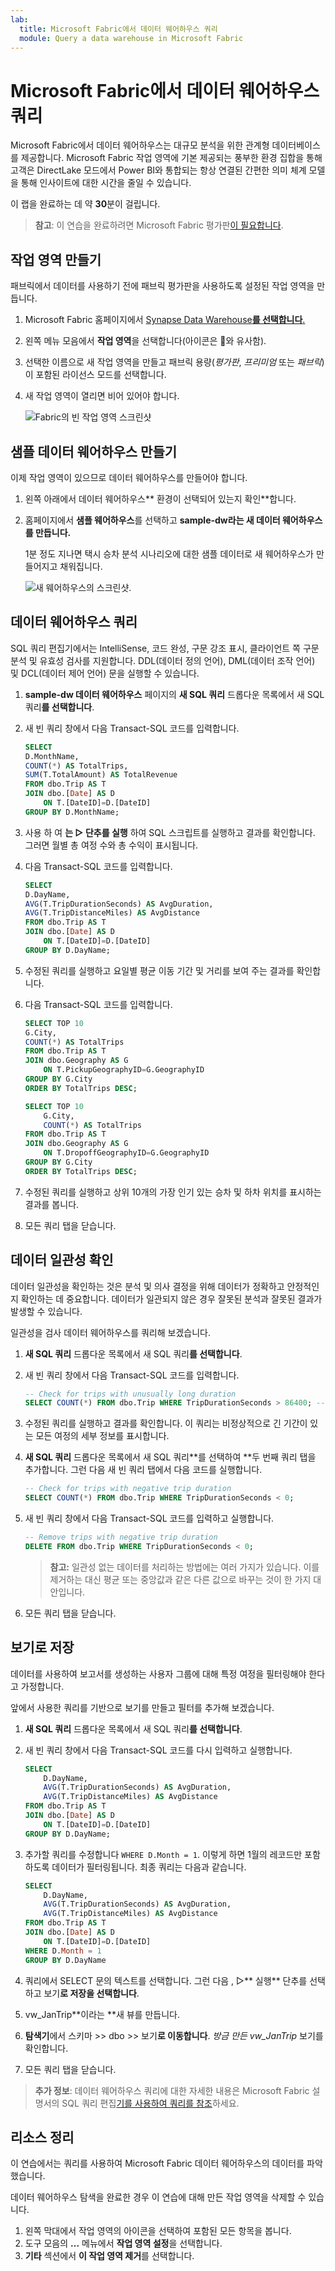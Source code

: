```yaml
---
lab:
  title: Microsoft Fabric에서 데이터 웨어하우스 쿼리
  module: Query a data warehouse in Microsoft Fabric
---
```


# Microsoft Fabric에서 데이터 웨어하우스 쿼리

Microsoft Fabric에서 데이터 웨어하우스는 대규모 분석을 위한 관계형 데이터베이스를 제공합니다. Microsoft Fabric 작업 영역에 기본 제공되는 풍부한 환경 집합을 통해 고객은 DirectLake 모드에서 Power BI와 통합되는 항상 연결된 간편한 의미 체계 모델을 통해 인사이트에 대한 시간을 줄일 수 있습니다. 

이 랩을 완료하는 데 약 **30**분이 걸립니다.

> **참고**: 이 연습을 완료하려면 Microsoft Fabric 평가판[이 필요합니다](https://learn.microsoft.com/fabric/get-started/fabric-trial).

## 작업 영역 만들기

패브릭에서 데이터를 사용하기 전에 패브릭 평가판을 사용하도록 설정된 작업 영역을 만듭니다.

1. Microsoft Fabric 홈페이지에서 [Synapse Data Warehouse**를 선택합니다**.](https://app.fabric.microsoft.com)
1. 왼쪽 메뉴 모음에서 **작업 영역**을 선택합니다(아이콘은 와 유사함).
1. 선택한 이름으로 새 작업 영역을 만들고 패브릭 용량(*평가판*, *프리미엄* 또는 *패브릭*)이 포함된 라이선스 모드를 선택합니다.
1. 새 작업 영역이 열리면 비어 있어야 합니다.

    ![Fabric의 빈 작업 영역 스크린샷](./Images/new-workspace.png)

## 샘플 데이터 웨어하우스 만들기

이제 작업 영역이 있으므로 데이터 웨어하우스를 만들어야 합니다.

1. 왼쪽 아래에서 데이터 웨어하우스** 환경이 선택되어 있는지 확인**합니다.
1. 홈페이지에서 **샘플 웨어하우스**를 선택하고 **sample-dw라는 **새 데이터 웨어하우스를 만듭니다**.**

    1분 정도 지나면 택시 승차 분석 시나리오에 대한 샘플 데이터로 새 웨어하우스가 만들어지고 채워집니다.

    ![새 웨어하우스의 스크린샷.](./Images/sample-data-warehouse.png)

## 데이터 웨어하우스 쿼리

SQL 쿼리 편집기에서는 IntelliSense, 코드 완성, 구문 강조 표시, 클라이언트 쪽 구문 분석 및 유효성 검사를 지원합니다. DDL(데이터 정의 언어), DML(데이터 조작 언어) 및 DCL(데이터 제어 언어) 문을 실행할 수 있습니다.

1. **sample-dw 데이터 웨어하우스** 페이지의 **새 SQL 쿼리** 드롭다운 목록에서 새 SQL 쿼리**를 선택합니다**.

1. 새 빈 쿼리 창에서 다음 Transact-SQL 코드를 입력합니다.

    ```sql
    SELECT 
    D.MonthName, 
    COUNT(*) AS TotalTrips, 
    SUM(T.TotalAmount) AS TotalRevenue 
    FROM dbo.Trip AS T
    JOIN dbo.[Date] AS D
        ON T.[DateID]=D.[DateID]
    GROUP BY D.MonthName;
    ```

1. 사용 하 여 **는 &#9655; 단추를 실행** 하여 SQL 스크립트를 실행하고 결과를 확인합니다. 그러면 월별 총 여정 수와 총 수익이 표시됩니다.

1. 다음 Transact-SQL 코드를 입력합니다.

    ```sql
   SELECT 
    D.DayName, 
    AVG(T.TripDurationSeconds) AS AvgDuration, 
    AVG(T.TripDistanceMiles) AS AvgDistance 
    FROM dbo.Trip AS T
    JOIN dbo.[Date] AS D
        ON T.[DateID]=D.[DateID]
    GROUP BY D.DayName;
    ```

1. 수정된 쿼리를 실행하고 요일별 평균 이동 기간 및 거리를 보여 주는 결과를 확인합니다.

1. 다음 Transact-SQL 코드를 입력합니다.

    ```sql
    SELECT TOP 10 
    G.City, 
    COUNT(*) AS TotalTrips 
    FROM dbo.Trip AS T
    JOIN dbo.Geography AS G
        ON T.PickupGeographyID=G.GeographyID
    GROUP BY G.City
    ORDER BY TotalTrips DESC;
    
    SELECT TOP 10 
        G.City, 
        COUNT(*) AS TotalTrips 
    FROM dbo.Trip AS T
    JOIN dbo.Geography AS G
        ON T.DropoffGeographyID=G.GeographyID
    GROUP BY G.City
    ORDER BY TotalTrips DESC;
    ```

1. 수정된 쿼리를 실행하고 상위 10개의 가장 인기 있는 승차 및 하차 위치를 표시하는 결과를 봅니다.

1. 모든 쿼리 탭을 닫습니다.

## 데이터 일관성 확인

데이터 일관성을 확인하는 것은 분석 및 의사 결정을 위해 데이터가 정확하고 안정적인지 확인하는 데 중요합니다. 데이터가 일관되지 않은 경우 잘못된 분석과 잘못된 결과가 발생할 수 있습니다. 

일관성을 검사 데이터 웨어하우스를 쿼리해 보겠습니다.

1. **새 SQL 쿼리** 드롭다운 목록에서 새 SQL 쿼리**를 선택합니다**.

1. 새 빈 쿼리 창에서 다음 Transact-SQL 코드를 입력합니다.

    ```sql
    -- Check for trips with unusually long duration
    SELECT COUNT(*) FROM dbo.Trip WHERE TripDurationSeconds > 86400; -- 24 hours
    ```

1. 수정된 쿼리를 실행하고 결과를 확인합니다. 이 쿼리는 비정상적으로 긴 기간이 있는 모든 여정의 세부 정보를 표시합니다.

1. **새 SQL 쿼리** 드롭다운 목록에서 새 SQL 쿼리**를 선택하여 **두 번째 쿼리 탭을 추가합니다. 그런 다음 새 빈 쿼리 탭에서 다음 코드를 실행합니다.

    ```sql
    -- Check for trips with negative trip duration
    SELECT COUNT(*) FROM dbo.Trip WHERE TripDurationSeconds < 0;
    ```

1. 새 빈 쿼리 창에서 다음 Transact-SQL 코드를 입력하고 실행합니다.

    ```sql
    -- Remove trips with negative trip duration
    DELETE FROM dbo.Trip WHERE TripDurationSeconds < 0;
    ```

    > **참고:** 일관성 없는 데이터를 처리하는 방법에는 여러 가지가 있습니다. 이를 제거하는 대신 평균 또는 중앙값과 같은 다른 값으로 바꾸는 것이 한 가지 대안입니다.

1. 모든 쿼리 탭을 닫습니다.

## 보기로 저장

데이터를 사용하여 보고서를 생성하는 사용자 그룹에 대해 특정 여정을 필터링해야 한다고 가정합니다.

앞에서 사용한 쿼리를 기반으로 보기를 만들고 필터를 추가해 보겠습니다.

1. **새 SQL 쿼리** 드롭다운 목록에서 새 SQL 쿼리**를 선택합니다**.

1. 새 빈 쿼리 창에서 다음 Transact-SQL 코드를 다시 입력하고 실행합니다.

    ```sql
    SELECT 
        D.DayName, 
        AVG(T.TripDurationSeconds) AS AvgDuration, 
        AVG(T.TripDistanceMiles) AS AvgDistance 
    FROM dbo.Trip AS T
    JOIN dbo.[Date] AS D
        ON T.[DateID]=D.[DateID]
    GROUP BY D.DayName;
    ```

1. 추가할 쿼리를 수정합니다 `WHERE D.Month = 1`. 이렇게 하면 1월의 레코드만 포함하도록 데이터가 필터링됩니다. 최종 쿼리는 다음과 같습니다.

    ```sql
    SELECT 
        D.DayName, 
        AVG(T.TripDurationSeconds) AS AvgDuration, 
        AVG(T.TripDistanceMiles) AS AvgDistance 
    FROM dbo.Trip AS T
    JOIN dbo.[Date] AS D
        ON T.[DateID]=D.[DateID]
    WHERE D.Month = 1
    GROUP BY D.DayName
    ```

1. 쿼리에서 SELECT 문의 텍스트를 선택합니다. 그런 다음 , &#9655;** 실행** 단추를 선택하고 보기**로 저장을 선택합니다**.

1. vw_JanTrip**이라는 **새 뷰를 만듭니다.

1. **탐색기**에서 스키마 >> dbo >> 보기**로 이동합니다**. *방금 만든 vw_JanTrip* 보기를 확인합니다.

1. 모든 쿼리 탭을 닫습니다.

> **추가 정보**: 데이터 웨어하우스 쿼리에 대한 자세한 내용은 Microsoft Fabric 설명서의 SQL 쿼리 편집[기를 사용하여 쿼리를 참조](https://learn.microsoft.com/fabric/data-warehouse/sql-query-editor)하세요.

## 리소스 정리

이 연습에서는 쿼리를 사용하여 Microsoft Fabric 데이터 웨어하우스의 데이터를 파악했습니다.

데이터 웨어하우스 탐색을 완료한 경우 이 연습에 대해 만든 작업 영역을 삭제할 수 있습니다.

1. 왼쪽 막대에서 작업 영역의 아이콘을 선택하여 포함된 모든 항목을 봅니다.
2. 도구 모음의 **...** 메뉴에서 **작업 영역 설정**을 선택합니다.
3. **기타** 섹션에서 **이 작업 영역 제거**를 선택합니다.
